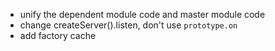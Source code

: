 - unify the dependent module code and master module code
- change createServer().listen, don't use `prototype.on`
- add factory cache
